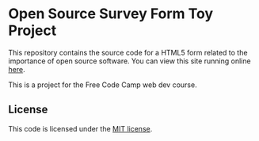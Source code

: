 # Open Source Survey Form Toy Project

This repository contains the source code for a HTML5 form related to
the importance of open source software.
You can view this site running online [here](https://gabrielmajeri.ro/fcc-survey-form/).

This is a project for the Free Code Camp web dev course.

## License

This code is licensed under the [MIT license](LICENSE.txt).
